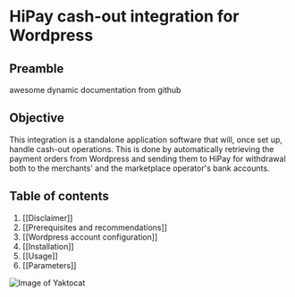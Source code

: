 # HiPay cash-out integration for Wordpress

## Preamble
awesome dynamic documentation from github

## Objective
This integration is a standalone application software that will, once set up, handle cash-out operations. This is done by automatically retrieving the payment orders from Wordpress and sending them to HiPay for withdrawal both to the merchants' and the marketplace operator's bank accounts. 

## Table of contents
1. [[Disclaimer]]
2. [[Prerequisites and recommendations]]
3. [[Wordpress account configuration]]
4. [[Installation]]
5. [[Usage]]
6. [[Parameters]]

![Image of Yaktocat](https://farm5.staticflickr.com/4099/4919659112_b9f6b0df8f_o_d.png)
